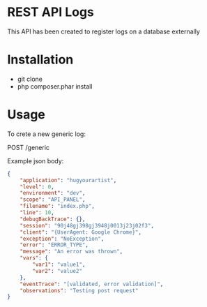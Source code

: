 # REST API Logs

This API has been created to register logs on a database externally

# Installation

* git clone
* php composer.phar install

# Usage

To crete a new generic log:

POST /generic

Example json body:
```json
{
	"application": "hugyourartist",
	"level": 0,
	"environment": "dev",
	"scope": "API_PANEL",
	"filename": "index.php",
	"line": 10,
	"debugBackTrace": {},
	"session": "90j48gj398gj3948j0013j23j02f3",
	"client": "{UserAgent: Google Chrome}",
	"exception": "NoException",
	"error": "ERROR_TYPE",
	"message": "An error was thrown",
	"vars": {
		"var1": "value1",
		"var2": "value2"
	},
	"eventTrace": "[validated, error validation]",
	"observations": "Testing post request"
}
```
